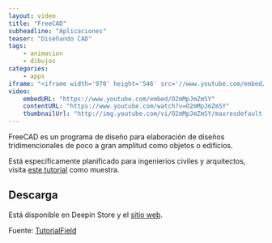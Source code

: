 ```yaml
---
layout: video
title: "FreeCAD"
subheadline: "Aplicaciones"
teaser: "Diseñando CAD"
tags:
    - animacion
    - dibujos
categories:
    - apps
iframe: "<iframe width='970' height='546' src='//www.youtube.com/embed/O2mMpJmZmSY' frameborder='0' allowfullscreen></iframe>"
video:
    embedURL: "https://www.youtube.com/embed/O2mMpJmZmSY"
    contentURL: "https://www.youtube.com/watch?v=O2mMpJmZmSY"
    thumbnailUrl: "http://img.youtube.com/vi/O2mMpJmZmSY/maxresdefault.jpg"
---
```

<!--more-->

FreeCAD es un programa de diseño para elaboración de diseños tridimencionales de poco a gran amplitud como objetos o edificios.

Está específicamente planificado para ingenierios civiles y arquitectos, visita [este tutorial](https://www.youtube.com/watch?v=PuuMe6BKC6o&list=PLJ8J_verOTi2uQIMxEL64Wb2knQwVFXWz) como muestra.

## Descarga

Está disponible en Deepin Store y el [sitio web](https://www.freecadweb.org/).


Fuente: [TutorialField](https://www.youtube.com/channel/UCqlheByO1cvLuS9QZiN9NYg)
